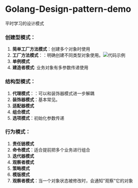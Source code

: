 # Golang-Design-pattern-demo
平时学习的设计模式

### 创建型模式：
1. **简单工厂方法模式**：创建多个对象时使用
2. **工厂方法模式**：：明确创建不同类型对象使用。![代码示例](https://github.com/StudyPlace-io/Golang-Design-Pattern-Demo/tree/feat_factory_method/Creational/factory-pattern)
3. **单例模式**
4. **建造者模式**: 业务对象有多参数传递使用

### 结构型模式：
1. **代理模式**：：可以和装饰器模式进一步解耦
2. **装饰器模式**：基本常见。
3. **适配器模式**
4. **组合模式**
5. **选项模式**：初始化参数传递

### 行为模式：
1. **责任链模式**
2. **命令模式**：适合提前把多个业务进行组合
3. **迭代器模式**
4. **观察者模式**
5. **策略模式**
6. **模版模式**
7. **观察者模式**：当一个对象状态被修改时，会通知"观察"它的对象
